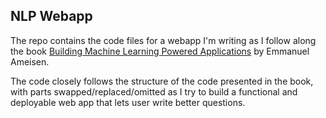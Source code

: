 ## NLP Webapp

The repo contains the code files for a webapp I'm writing as I follow along the book [Building Machine Learning Powered Applications]() by Emmanuel Ameisen.

The code closely follows the structure of the code presented in the book, with parts swapped/replaced/omitted as I try to build a functional and deployable web app that lets user write better questions.